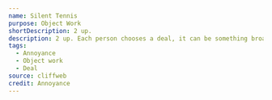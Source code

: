 ```yaml
---
name: Silent Tennis
purpose: Object Work
shortDescription: 2 up.
description: 2 up. Each person chooses a deal, it can be something broad like happy or angry, but it can be something specific like - I slept with your partner, I love babies, I’m being attacked by bees.
tags:
  - Annoyance
  - Object work
  - Deal
source: cliffweb
credit: Annoyance
---
```

